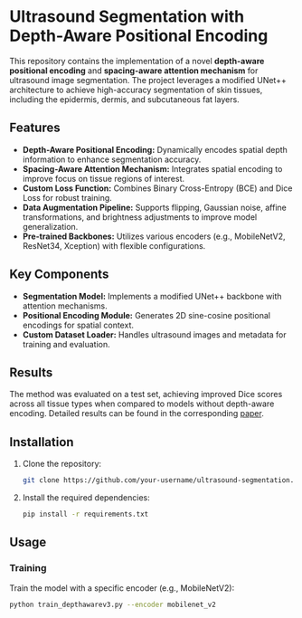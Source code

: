 # Ultrasound Segmentation with Depth-Aware Positional Encoding

This repository contains the implementation of a novel **depth-aware positional encoding** and **spacing-aware attention mechanism** for ultrasound image segmentation. The project leverages a modified UNet++ architecture to achieve high-accuracy segmentation of skin tissues, including the epidermis, dermis, and subcutaneous fat layers.

## Features
- **Depth-Aware Positional Encoding:** Dynamically encodes spatial depth information to enhance segmentation accuracy.
- **Spacing-Aware Attention Mechanism:** Integrates spatial encoding to improve focus on tissue regions of interest.
- **Custom Loss Function:** Combines Binary Cross-Entropy (BCE) and Dice Loss for robust training.
- **Data Augmentation Pipeline:** Supports flipping, Gaussian noise, affine transformations, and brightness adjustments to improve model generalization.
- **Pre-trained Backbones:** Utilizes various encoders (e.g., MobileNetV2, ResNet34, Xception) with flexible configurations.

## Key Components
- **Segmentation Model:** Implements a modified UNet++ backbone with attention mechanisms.
- **Positional Encoding Module:** Generates 2D sine-cosine positional encodings for spatial context.
- **Custom Dataset Loader:** Handles ultrasound images and metadata for training and evaluation.

## Results
The method was evaluated on a test set, achieving improved Dice scores across all tissue types when compared to models without depth-aware encoding. Detailed results can be found in the corresponding [paper](#).

## Installation
1. Clone the repository:
    ```bash
    git clone https://github.com/your-username/ultrasound-segmentation.git](https://github.com/dteamsz/Spatial-Aware-Attention.git
    ```
2. Install the required dependencies:
    ```bash
    pip install -r requirements.txt
    ```

## Usage
### Training
Train the model with a specific encoder (e.g., MobileNetV2):
```bash
python train_depthawarev3.py --encoder mobilenet_v2
